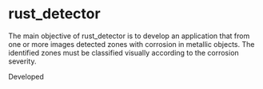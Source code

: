 # rust_detector
The main objective of rust_detector is to develop an application that from one or more images detected zones with corrosion in metallic objects. The identified zones must be classified visually according to the corrosion severity.

Developed
